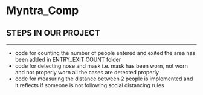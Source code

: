 # Myntra_Comp
## **STEPS IN OUR PROJECT**
---
* code for counting the number of people entered and exited the area has been added in ENTRY_EXIT COUNT folder
* code for detecting nose and mask i.e. mask has been worn, not worn and not properly worn all the cases are detected properly
* code for measuring the distance between 2 people is implemented and it reflects if someone is not following social distancing rules
